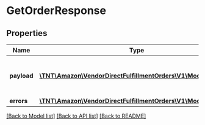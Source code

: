 # GetOrderResponse

## Properties
Name | Type | Description | Notes
------------ | ------------- | ------------- | -------------
**payload** | [**\TNT\Amazon\VendorDirectFulfillmentOrders\V1\Model\Order**](Order.md) | The payload for the getOrder operation. | [optional] 
**errors** | [**\TNT\Amazon\VendorDirectFulfillmentOrders\V1\Model\ErrorList**](ErrorList.md) |  | [optional] 

[[Back to Model list]](../README.md#documentation-for-models) [[Back to API list]](../README.md#documentation-for-api-endpoints) [[Back to README]](../README.md)


